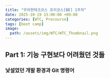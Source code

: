 ```yaml
---
title: "우아한테크코스 프리코스[BE] 1주차"
date: 2025-10-19 15:00:00 +09:00
categories: [WTC, Precourse]
tags: [boot camp]
image:
  path: /assets/img/WTC/WTC_Thumbnail.png
---
```


## Part 1: 기능 구현보다 어려웠던 것들

### 낯설었던 개발 환경과 Git 명령어
